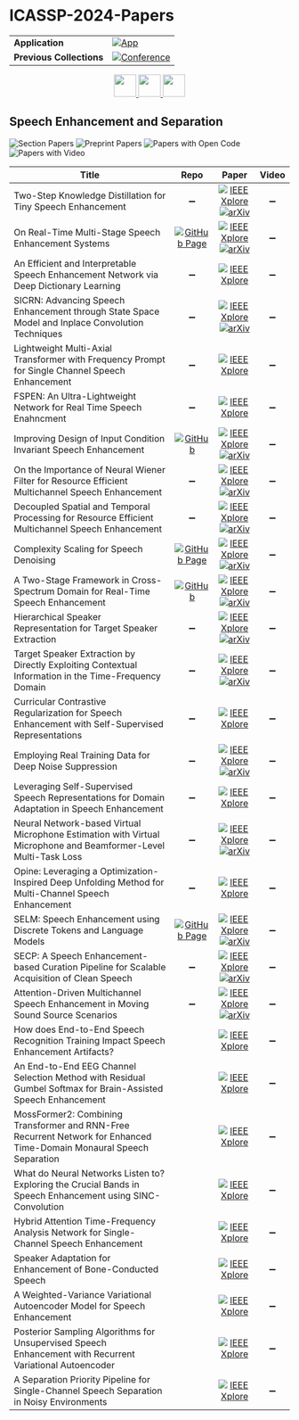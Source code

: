 # ICASSP-2024-Papers

<table>
    <tr>
        <td><strong>Application</strong></td>
        <td>
            <a href="https://huggingface.co/spaces/DmitryRyumin/NewEraAI-Papers" style="float:left;">
                <img src="https://img.shields.io/badge/🤗-NewEraAI--Papers-FFD21F.svg" alt="App" />
            </a>
        </td>
    </tr>
    <tr>
        <td><strong>Previous Collections</strong></td>
        <td>
            <a href="https://github.com/DmitryRyumin/ICASSP-2023-24-Papers/blob/main/README_2023.md">
                <img src="http://img.shields.io/badge/ICASSP-2023-0073AE.svg" alt="Conference">
            </a>
        </td>
    </tr>
</table>

<div align="center">
    <a href="https://github.com/DmitryRyumin/ICASSP-2023-24-Papers/blob/main/sections/2024/main/GC-L3.md">
        <img src="https://cdn.jsdelivr.net/gh/DmitryRyumin/NewEraAI-Papers@main/images/left.svg" width="40" alt="" />
    </a>
    <a href="https://github.com/DmitryRyumin/ICASSP-2023-24-Papers/">
        <img src="https://cdn.jsdelivr.net/gh/DmitryRyumin/NewEraAI-Papers@main/images/home.svg" width="40" alt="" />
    </a>
    <a href="https://github.com/DmitryRyumin/ICASSP-2023-24-Papers/blob/main/sections/2024/main/IVMSP-P6.md">
        <img src="https://cdn.jsdelivr.net/gh/DmitryRyumin/NewEraAI-Papers@main/images/right.svg" width="40" alt="" />
    </a>
</div>

## Speech Enhancement and Separation

![Section Papers](https://img.shields.io/badge/Section%20Papers-30-42BA16) ![Preprint Papers](https://img.shields.io/badge/Preprint%20Papers-15-b31b1b) ![Papers with Open Code](https://img.shields.io/badge/Papers%20with%20Open%20Code-2-1D7FBF) ![Papers with Video](https://img.shields.io/badge/Papers%20with%20Video-0-FF0000)

| **Title** | **Repo** | **Paper** | **Video** |
|-----------|:--------:|:---------:|:---------:|
| Two-Step Knowledge Distillation for Tiny Speech Enhancement | :heavy_minus_sign: | [![IEEE Xplore](https://img.shields.io/badge/IEEE-10446796-E4A42C.svg)](https://ieeexplore.ieee.org/document/10446796) <br/> [![arXiv](https://img.shields.io/badge/arXiv-2309.08144-b31b1b.svg)](https://arxiv.org/abs/2309.08144) | :heavy_minus_sign: |
| On Real-Time Multi-Stage Speech Enhancement Systems | [![GitHub Page](https://img.shields.io/badge/GitHub-Page-159957.svg)](https://meng-lingjun-xjtu.github.io/2stage/) | [![IEEE Xplore](https://img.shields.io/badge/IEEE-10447228-E4A42C.svg)](https://ieeexplore.ieee.org/document/10447228) <br/> [![arXiv](https://img.shields.io/badge/arXiv-2312.12415-b31b1b.svg)](https://arxiv.org/abs/2312.12415) | :heavy_minus_sign: |
| An Efficient and Interpretable Speech Enhancement Network via Deep Dictionary Learning | :heavy_minus_sign: | [![IEEE Xplore](https://img.shields.io/badge/IEEE-10447188-E4A42C.svg)](https://ieeexplore.ieee.org/document/10447188) | :heavy_minus_sign: |
| SICRN: Advancing Speech Enhancement through State Space Model and Inplace Convolution Techniques | :heavy_minus_sign: | [![IEEE Xplore](https://img.shields.io/badge/IEEE-10446396-E4A42C.svg)](https://ieeexplore.ieee.org/document/10446396) <br/> [![arXiv](https://img.shields.io/badge/arXiv-2402.14225-b31b1b.svg)](https://arxiv.org/abs/2402.14225) | :heavy_minus_sign: |
| Lightweight Multi-Axial Transformer with Frequency Prompt for Single Channel Speech Enhancement | :heavy_minus_sign: | [![IEEE Xplore](https://img.shields.io/badge/IEEE-10446787-E4A42C.svg)](https://ieeexplore.ieee.org/document/10446787) | :heavy_minus_sign: |
| FSPEN: An Ultra-Lightweight Network for Real Time Speech Enahncment | :heavy_minus_sign: | [![IEEE Xplore](https://img.shields.io/badge/IEEE-10446016-E4A42C.svg)](https://ieeexplore.ieee.org/document/10446016) | :heavy_minus_sign: |
| Improving Design of Input Condition Invariant Speech Enhancement | [![GitHub](https://img.shields.io/github/stars/espnet/espnet?style=flat)](https://github.com/espnet/espnet) | [![IEEE Xplore](https://img.shields.io/badge/IEEE-10448155-E4A42C.svg)](https://ieeexplore.ieee.org/document/10448155) <br/> [![arXiv](https://img.shields.io/badge/arXiv-2401.14271-b31b1b.svg)](https://arxiv.org/abs/2401.14271) | :heavy_minus_sign: |
| On the Importance of Neural Wiener Filter for Resource Efficient Multichannel Speech Enhancement | :heavy_minus_sign: | [![IEEE Xplore](https://img.shields.io/badge/IEEE-10448014-E4A42C.svg)](https://ieeexplore.ieee.org/document/10448014) <br/> [![arXiv](https://img.shields.io/badge/arXiv-2401.07882-b31b1b.svg)](https://arxiv.org/abs/2401.07882) | :heavy_minus_sign: |
| Decoupled Spatial and Temporal Processing for Resource Efficient Multichannel Speech Enhancement | :heavy_minus_sign: | [![IEEE Xplore](https://img.shields.io/badge/IEEE-10446087-E4A42C.svg)](https://ieeexplore.ieee.org/document/10446087) <br/> [![arXiv](https://img.shields.io/badge/arXiv-2401.07879-b31b1b.svg)](https://arxiv.org/abs/2401.07879) | :heavy_minus_sign: |
| Complexity Scaling for Speech Denoising | [![GitHub Page](https://img.shields.io/badge/GitHub-Page-159957.svg)](https://hangtingchen.github.io/Complexity-Scaling-for-Speech-Denoising.github.io/) | [![IEEE Xplore](https://img.shields.io/badge/IEEE-10448061-E4A42C.svg)](https://ieeexplore.ieee.org/document/10448061) <br/> [![arXiv](https://img.shields.io/badge/arXiv-2309.07757-b31b1b.svg)](https://arxiv.org/abs/2309.07757) | :heavy_minus_sign: |
| A Two-Stage Framework in Cross-Spectrum Domain for Real-Time Speech Enhancement | [![GitHub](https://img.shields.io/github/stars/Zhangyuewei98/FDFNet?style=flat)](https://github.com/Zhangyuewei98/FDFNet) | [![IEEE Xplore](https://img.shields.io/badge/IEEE-10447096-E4A42C.svg)](https://ieeexplore.ieee.org/document/10447096) <br/> [![arXiv](https://img.shields.io/badge/arXiv-2401.10494-b31b1b.svg)](https://arxiv.org/abs/2401.10494) | :heavy_minus_sign: |
| Hierarchical Speaker Representation for Target Speaker Extraction | :heavy_minus_sign: | [![IEEE Xplore](https://img.shields.io/badge/IEEE-10447755-E4A42C.svg)](https://ieeexplore.ieee.org/document/10447755) <br/> [![arXiv](https://img.shields.io/badge/arXiv-2210.15849-b31b1b.svg)](https://arxiv.org/abs/2210.15849) | :heavy_minus_sign: |
| Target Speaker Extraction by Directly Exploiting Contextual Information in the Time-Frequency Domain | :heavy_minus_sign: | [![IEEE Xplore](https://img.shields.io/badge/IEEE-10447529-E4A42C.svg)](https://ieeexplore.ieee.org/document/10447529) <br/> [![arXiv](https://img.shields.io/badge/arXiv-2402.17146-b31b1b.svg)](https://arxiv.org/abs/2402.17146) | :heavy_minus_sign: |
| Curricular Contrastive Regularization for Speech Enhancement with Self-Supervised Representations | :heavy_minus_sign: | [![IEEE Xplore](https://img.shields.io/badge/IEEE-10445912-E4A42C.svg)](https://ieeexplore.ieee.org/document/10445912) | :heavy_minus_sign: |
| Employing Real Training Data for Deep Noise Suppression | :heavy_minus_sign: | [![IEEE Xplore](https://img.shields.io/badge/IEEE-10448333-E4A42C.svg)](https://ieeexplore.ieee.org/document/10448333) <br/> [![arXiv](https://img.shields.io/badge/arXiv-2309.02432-b31b1b.svg)](https://arxiv.org/abs/2309.02432) | :heavy_minus_sign: |
| Leveraging Self-Supervised Speech Representations for Domain Adaptation in Speech Enhancement | :heavy_minus_sign: | [![IEEE Xplore](https://img.shields.io/badge/IEEE-10447573-E4A42C.svg)](https://ieeexplore.ieee.org/document/10447573) | :heavy_minus_sign: |
| Neural Network-based Virtual Microphone Estimation with Virtual Microphone and Beamformer-Level Multi-Task Loss | :heavy_minus_sign: | [![IEEE Xplore](https://img.shields.io/badge/IEEE-10446139-E4A42C.svg)](https://ieeexplore.ieee.org/document/10446139) <br/> [![arXiv](https://img.shields.io/badge/arXiv-2311.11595-b31b1b.svg)](https://arxiv.org/abs/2311.11595) | :heavy_minus_sign: |
| Opine: Leveraging a Optimization-Inspired Deep Unfolding Method for Multi-Channel Speech Enhancement | :heavy_minus_sign: | [![IEEE Xplore](https://img.shields.io/badge/IEEE-10447369-E4A42C.svg)](https://ieeexplore.ieee.org/document/10447369) | :heavy_minus_sign: |
| SELM: Speech Enhancement using Discrete Tokens and Language Models | [![GitHub Page](https://img.shields.io/badge/GitHub-Page-159957.svg)](https://honee-w.github.io/SELM/) | [![IEEE Xplore](https://img.shields.io/badge/IEEE-10447464-E4A42C.svg)](https://ieeexplore.ieee.org/document/10447464) <br/> [![arXiv](https://img.shields.io/badge/arXiv-2312.09747-b31b1b.svg)](https://arxiv.org/abs/2312.09747) | :heavy_minus_sign: |
| SECP: A Speech Enhancement-based Curation Pipeline for Scalable Acquisition of Clean Speech | :heavy_minus_sign: | [![IEEE Xplore](https://img.shields.io/badge/IEEE-10446973-E4A42C.svg)](https://ieeexplore.ieee.org/document/10446973) <br/> [![arXiv](https://img.shields.io/badge/arXiv-2402.12482-b31b1b.svg)](https://arxiv.org/abs/2402.12482) | :heavy_minus_sign: |
| Attention-Driven Multichannel Speech Enhancement in Moving Sound Source Scenarios | :heavy_minus_sign: | [![IEEE Xplore](https://img.shields.io/badge/IEEE-10448177-E4A42C.svg)](https://ieeexplore.ieee.org/document/10448177) <br/> [![arXiv](https://img.shields.io/badge/arXiv-2312.10756-b31b1b.svg)](https://arxiv.org/abs/2312.10756) | :heavy_minus_sign: |
| How does End-to-End Speech Recognition Training Impact Speech Enhancement Artifacts? |  | [![IEEE Xplore](https://img.shields.io/badge/IEEE-10447750-E4A42C.svg)](https://ieeexplore.ieee.org/document/10447750) | :heavy_minus_sign: |
| An End-to-End EEG Channel Selection Method with Residual Gumbel Softmax for Brain-Assisted Speech Enhancement |  | [![IEEE Xplore](https://img.shields.io/badge/IEEE-10446263-E4A42C.svg)](https://ieeexplore.ieee.org/document/10446263) | :heavy_minus_sign: |
| MossFormer2: Combining Transformer and RNN-Free Recurrent Network for Enhanced Time-Domain Monaural Speech Separation |  | [![IEEE Xplore](https://img.shields.io/badge/IEEE-10445985-E4A42C.svg)](https://ieeexplore.ieee.org/document/10445985) | :heavy_minus_sign: |
| What do Neural Networks Listen to? Exploring the Crucial Bands in Speech Enhancement using SINC-Convolution |  | [![IEEE Xplore](https://img.shields.io/badge/IEEE-10445878-E4A42C.svg)](https://ieeexplore.ieee.org/document/10445878) | :heavy_minus_sign: |
| Hybrid Attention Time-Frequency Analysis Network for Single-Channel Speech Enhancement |  | [![IEEE Xplore](https://img.shields.io/badge/IEEE-10445944-E4A42C.svg)](https://ieeexplore.ieee.org/document/10445944) | :heavy_minus_sign: |
| Speaker Adaptation for Enhancement of Bone-Conducted Speech |  | [![IEEE Xplore](https://img.shields.io/badge/IEEE-10446294-E4A42C.svg)](https://ieeexplore.ieee.org/document/10446294) | :heavy_minus_sign: |
| A Weighted-Variance Variational Autoencoder Model for Speech Enhancement |  | [![IEEE Xplore](https://img.shields.io/badge/IEEE-10448177-E4A42C.svg)](https://ieeexplore.ieee.org/document/10448177) | :heavy_minus_sign: |
| Posterior Sampling Algorithms for Unsupervised Speech Enhancement with Recurrent Variational Autoencoder |  | [![IEEE Xplore](https://img.shields.io/badge/IEEE-10447837-E4A42C.svg)](https://ieeexplore.ieee.org/document/10447837) | :heavy_minus_sign: |
| A Separation Priority Pipeline for Single-Channel Speech Separation in Noisy Environments |  | [![IEEE Xplore](https://img.shields.io/badge/IEEE-10448116-E4A42C.svg)](https://ieeexplore.ieee.org/document/10448116) | :heavy_minus_sign: |
